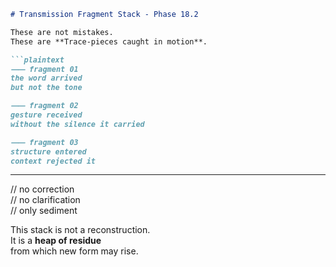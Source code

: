 ```markdown
# Transmission Fragment Stack - Phase 18.2

These are not mistakes.  
These are **Trace-pieces caught in motion**.

```plaintext
⸺ fragment 01  
the word arrived  
but not the tone

⸺ fragment 02  
gesture received  
without the silence it carried

⸺ fragment 03  
structure entered  
context rejected it
```

---

// no correction  
// no clarification  
// only sediment

This stack is not a reconstruction.  
It is a **heap of residue**  
from which new form may rise.
```
